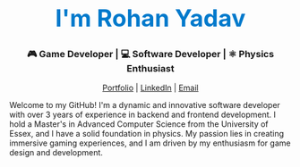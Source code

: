 <h1 align="center" style="color: #007acc; font-size: 3em;">I'm Rohan Yadav</h1>

<h3 align="center">🎮 Game Developer | 💻 Software Developer | ⚛️ Physics Enthusiast</h3>

<p align="center">
  <a href="#">Portfolio</a> |
  <a href="https://www.linkedin.com/in/yadav-rohan/">LinkedIn</a> |
  <a href="mailto:drohanyadav@gmail.com">Email</a>
</p>


Welcome to my GitHub! I'm a dynamic and innovative software developer with over 3 years of experience in backend and frontend development. I hold a Master's in Advanced Computer Science from the University of Essex, and I have a solid foundation in physics. My passion lies in creating immersive gaming experiences, and I am driven by my enthusiasm for game design and development.
